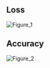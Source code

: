 ## Loss
![Figure_1](https://user-images.githubusercontent.com/91827137/225554389-f14b9a39-d725-40c2-ac8d-394b02058433.png)

## Accuracy
![Figure_2](https://user-images.githubusercontent.com/91827137/225554452-41661873-9c3d-43f3-b7b9-3bb799ef1838.png)
